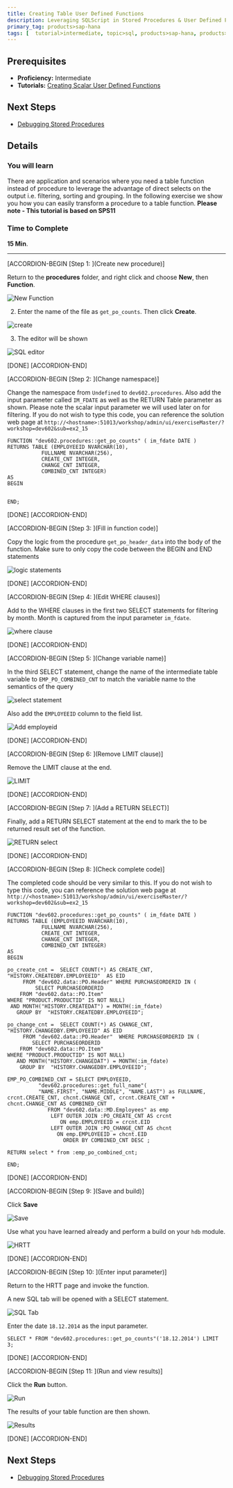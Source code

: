 ```yaml
---
title: Creating Table User Defined Functions
description: Leveraging SQLScript in Stored Procedures & User Defined Functions
primary_tag: products>sap-hana
tags: [  tutorial>intermediate, topic>sql, products>sap-hana, products>sap-hana\,-express-edition ]
---
```

## Prerequisites  
- **Proficiency:** Intermediate
- **Tutorials:** [Creating Scalar User Defined Functions](http://www.sap.com/developer/tutorials/xsa-sqlscript-scalar.html)

## Next Steps
- [Debugging Stored Procedures](http://www.sap.com/developer/tutorials/xsa-sqlscript-debugging.html)

## Details
### You will learn  
There are application and scenarios where you need a table function instead of procedure to leverage the advantage of direct selects on the output i.e. filtering, sorting and grouping. In the following exercise we show you how you can easily transform a procedure to a table function.
**Please note - This tutorial is based on SPS11**

### Time to Complete
**15 Min**.

---


[ACCORDION-BEGIN [Step 1: ](Create new procedure)]

Return to the **procedures** folder, and right click and choose **New**, then **Function**.

![New Function](1.png)

2. Enter the name of the file as `get_po_counts`. Then click **Create**.

![create](2.png)

3. The editor will be shown

![SQL editor](3.png)

[DONE]
[ACCORDION-END]

[ACCORDION-BEGIN [Step 2: ](Change namespace)]

Change the namespace from `Undefined` to `dev602.procedures`. Also add the input parameter called `IM_FDATE` as well as the RETURN Table parameter as shown. Please note the scalar input parameter we will used later on for filtering. If you do not wish to type this code, you can reference the solution web page at `http://<hostname>:51013/workshop/admin/ui/exerciseMaster/?workshop=dev602&sub=ex2_15`

```
FUNCTION "dev602.procedures::get_po_counts" ( im_fdate DATE )RETURNS TABLE (EMPLOYEEID NVARCHAR(10),	       FULLNAME NVARCHAR(256),	       CREATE_CNT INTEGER,	       CHANGE_CNT INTEGER,	       COMBINED_CNT INTEGER)ASBEGINEND;
```

[DONE]
[ACCORDION-END]

[ACCORDION-BEGIN [Step 3: ](Fill in function code)]

Copy the logic from the procedure `get_po_header_data` into the body of the function.  Make sure to only copy the code between the BEGIN and END statements

![logic statements](5.png)

[DONE]
[ACCORDION-END]

[ACCORDION-BEGIN [Step 4: ](Edit WHERE clauses)]

Add to the WHERE clauses in the first two SELECT statements for filtering by month. Month is captured from the input parameter `im_fdate`.

![where clause](6.png)

[DONE]
[ACCORDION-END]

[ACCORDION-BEGIN [Step 5: ](Change variable name)]

In the third SELECT statement, change the name of the intermediate table variable to `EMP_PO_COMBINED_CNT` to match the variable name to the semantics of the query

![select statement](7.png)


Also add the `EMPLOYEEID` column to the field list.

![Add employeid](8.png)

[DONE]
[ACCORDION-END]

[ACCORDION-BEGIN [Step 6: ](Remove LIMIT clause)]

Remove the LIMIT clause at the end.

![LIMIT](9.png)

[DONE]
[ACCORDION-END]

[ACCORDION-BEGIN [Step 7: ](Add a RETURN SELECT)]

Finally, add a RETURN SELECT statement at the end to mark the to be returned result set of the function.

![RETURN select](10.png)

[DONE]
[ACCORDION-END]

[ACCORDION-BEGIN [Step 8: ](Check complete code)]

The completed code should be very similar to this. If you do not wish to type this code, you can reference the solution web page at `http://<hostname>:51013/workshop/admin/ui/exerciseMaster/?workshop=dev602&sub=ex2_15`

```
FUNCTION "dev602.procedures::get_po_counts" ( im_fdate DATE )RETURNS TABLE (EMPLOYEEID NVARCHAR(10),	       FULLNAME NVARCHAR(256),	       CREATE_CNT INTEGER,	       CHANGE_CNT INTEGER,	       COMBINED_CNT INTEGER)ASBEGINpo_create_cnt =  SELECT COUNT(*) AS CREATE_CNT, "HISTORY.CREATEDBY.EMPLOYEEID"  AS EID     FROM "dev602.data::PO.Header" WHERE PURCHASEORDERID IN (         SELECT PURCHASEORDERID    FROM "dev602.data::PO.Item"WHERE "PRODUCT.PRODUCTID" IS NOT NULL) AND MONTH("HISTORY.CREATEDAT") = MONTH(:im_fdate)   GROUP BY  "HISTORY.CREATEDBY.EMPLOYEEID";po_change_cnt =  SELECT COUNT(*) AS CHANGE_CNT, "HISTORY.CHANGEDBY.EMPLOYEEID" AS EID     FROM "dev602.data::PO.Header"  WHERE PURCHASEORDERID IN (        SELECT PURCHASEORDERID    FROM "dev602.data::PO.Item"WHERE "PRODUCT.PRODUCTID" IS NOT NULL)   AND MONTH("HISTORY.CHANGEDAT") = MONTH(:im_fdate)    GROUP BY  "HISTORY.CHANGEDBY.EMPLOYEEID";EMP_PO_COMBINED_CNT = SELECT EMPLOYEEID,          "dev602.procedures::get_full_name"(          "NAME.FIRST", "NAME.MIDDLE", "NAME.LAST") as FULLNAME, crcnt.CREATE_CNT, chcnt.CHANGE_CNT, crcnt.CREATE_CNT + chcnt.CHANGE_CNT AS COMBINED_CNT             FROM "dev602.data::MD.Employees" as emp              LEFT OUTER JOIN :PO_CREATE_CNT AS crcnt                 ON emp.EMPLOYEEID = crcnt.EID              LEFT OUTER JOIN :PO_CHANGE_CNT AS chcnt                ON emp.EMPLOYEEID = chcnt.EID                  ORDER BY COMBINED_CNT DESC ;RETURN select * from :emp_po_combined_cnt;END;
```

[DONE]
[ACCORDION-END]

[ACCORDION-BEGIN [Step 9: ](Save and build)]

Click **Save**

![Save](12.png)

Use what you have learned already and perform a build on your `hdb` module.

![HRTT](13.png)

[DONE]
[ACCORDION-END]

[ACCORDION-BEGIN [Step 10: ](Enter input parameter)]

Return to the HRTT page and invoke the function.

A new SQL tab will be opened with a SELECT statement.

![SQL Tab](14.png)

Enter the date `18.12.2014` as the input parameter.

```
SELECT * FROM "dev602.procedures::get_po_counts"('18.12.2014') LIMIT 3;
```

[DONE]
[ACCORDION-END]

[ACCORDION-BEGIN [Step 11: ](Run and view results)]


Click the **Run** button.

![Run](16.png)

The results of your table function are then shown.

![Results](17.png)


[DONE]
[ACCORDION-END]


## Next Steps
- [Debugging Stored Procedures](http://www.sap.com/developer/tutorials/xsa-sqlscript-debugging.html)
